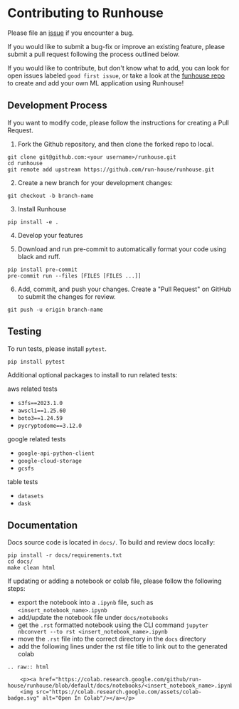 # Contributing to Runhouse
Please file an [issue](https://github.com/run-house/runhouse/issues) if you encounter a bug.

If you would like to submit a bug-fix or improve an existing feature, please submit a pull request following the
process outlined below.

If you would like to contribute, but don't know what to add, you can look for open issues labeled
`good first issue`, or take a look at the [funhouse repo](https://github.com/run-house/funhouse) to
create and add your own ML application using Runhouse!

## Development Process
If you want to modify code, please follow the instructions for creating a Pull Request.

1. Fork the Github repository, and then clone the forked repo to local.
```
git clone git@github.com:<your username>/runhouse.git
cd runhouse
git remote add upstream https://github.com/run-house/runhouse.git
```

2. Create a new branch for your development changes:
```
git checkout -b branch-name
```

3. Install Runhouse
```
pip install -e .
```

4. Develop your features

5. Download and run pre-commit to automatically format your code using black and ruff.

```
pip install pre-commit
pre-commit run --files [FILES [FILES ...]]
```

6. Add, commit, and push your changes. Create a "Pull Request" on GitHub to submit the changes for review.

```
git push -u origin branch-name
```

## Testing

To run tests, please install `pytest`.
```
pip install pytest
```

Additional optional packages to install to run related tests:

aws related tests
* `s3fs==2023.1.0`
* `awscli==1.25.60`
* `boto3==1.24.59`
* `pycryptodome==3.12.0`

google related tests
* `google-api-python-client`
* `google-cloud-storage`
* `gcsfs`

table tests
* `datasets`
* `dask`

## Documentation
Docs source code is located in `docs/`. To build and review docs locally:

```
pip install -r docs/requirements.txt
cd docs/
make clean html
```

If updating or adding a notebook or colab file, please follow the following steps:

* export the notebook into a `.ipynb` file, such as `<insert_notebook_name>.ipynb`
* add/update the notebook file under `docs/notebooks`
* get the `.rst` formatted notebook using the CLI command `jupyter nbconvert --to rst <insert_notebook_name>.ipynb`
* move the `.rst` file into the correct directory in the `docs` directory
* add the following lines under the rst file title to link out to the generated colab

```
.. raw:: html

    <p><a href="https://colab.research.google.com/github/run-house/runhouse/blob/default/docs/notebooks/<insert_notebook_name>.ipynb">
    <img src="https://colab.research.google.com/assets/colab-badge.svg" alt="Open In Colab"/></a></p>
```
